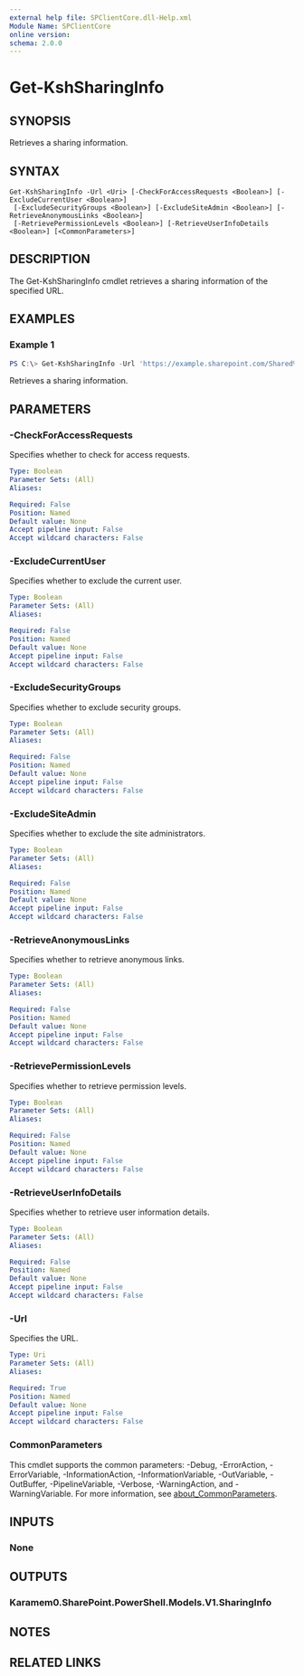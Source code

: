 ```yaml
---
external help file: SPClientCore.dll-Help.xml
Module Name: SPClientCore
online version:
schema: 2.0.0
---
```


# Get-KshSharingInfo

## SYNOPSIS
Retrieves a sharing information.

## SYNTAX

```
Get-KshSharingInfo -Url <Uri> [-CheckForAccessRequests <Boolean>] [-ExcludeCurrentUser <Boolean>]
 [-ExcludeSecurityGroups <Boolean>] [-ExcludeSiteAdmin <Boolean>] [-RetrieveAnonymousLinks <Boolean>]
 [-RetrievePermissionLevels <Boolean>] [-RetrieveUserInfoDetails <Boolean>] [<CommonParameters>]
```

## DESCRIPTION
The Get-KshSharingInfo cmdlet retrieves a sharing information of the specified URL.

## EXAMPLES

### Example 1
```powershell
PS C:\> Get-KshSharingInfo -Url 'https://example.sharepoint.com/Shared%20Documents/README.txt'
```

Retrieves a sharing information.

## PARAMETERS

### -CheckForAccessRequests
Specifies whether to check for access requests.

```yaml
Type: Boolean
Parameter Sets: (All)
Aliases:

Required: False
Position: Named
Default value: None
Accept pipeline input: False
Accept wildcard characters: False
```

### -ExcludeCurrentUser
Specifies whether to exclude the current user.

```yaml
Type: Boolean
Parameter Sets: (All)
Aliases:

Required: False
Position: Named
Default value: None
Accept pipeline input: False
Accept wildcard characters: False
```

### -ExcludeSecurityGroups
Specifies whether to exclude security groups.

```yaml
Type: Boolean
Parameter Sets: (All)
Aliases:

Required: False
Position: Named
Default value: None
Accept pipeline input: False
Accept wildcard characters: False
```

### -ExcludeSiteAdmin
Specifies whether to exclude the site administrators.

```yaml
Type: Boolean
Parameter Sets: (All)
Aliases:

Required: False
Position: Named
Default value: None
Accept pipeline input: False
Accept wildcard characters: False
```

### -RetrieveAnonymousLinks
Specifies whether to retrieve anonymous links.

```yaml
Type: Boolean
Parameter Sets: (All)
Aliases:

Required: False
Position: Named
Default value: None
Accept pipeline input: False
Accept wildcard characters: False
```

### -RetrievePermissionLevels
Specifies whether to retrieve permission levels.

```yaml
Type: Boolean
Parameter Sets: (All)
Aliases:

Required: False
Position: Named
Default value: None
Accept pipeline input: False
Accept wildcard characters: False
```

### -RetrieveUserInfoDetails
Specifies whether to retrieve user information details.

```yaml
Type: Boolean
Parameter Sets: (All)
Aliases:

Required: False
Position: Named
Default value: None
Accept pipeline input: False
Accept wildcard characters: False
```

### -Url
Specifies the URL.

```yaml
Type: Uri
Parameter Sets: (All)
Aliases:

Required: True
Position: Named
Default value: None
Accept pipeline input: False
Accept wildcard characters: False
```

### CommonParameters
This cmdlet supports the common parameters: -Debug, -ErrorAction, -ErrorVariable, -InformationAction, -InformationVariable, -OutVariable, -OutBuffer, -PipelineVariable, -Verbose, -WarningAction, and -WarningVariable. For more information, see [about_CommonParameters](http://go.microsoft.com/fwlink/?LinkID=113216).

## INPUTS

### None

## OUTPUTS

### Karamem0.SharePoint.PowerShell.Models.V1.SharingInfo

## NOTES

## RELATED LINKS
